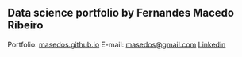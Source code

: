 ## Data science portfolio by Fernandes Macedo Ribeiro
Portfolio: [masedos.github.io](http://masedos.github.io)
E-mail: masedos@gmail.com 
[Linkedin](http://www.linkedin.com/in/masedos)

